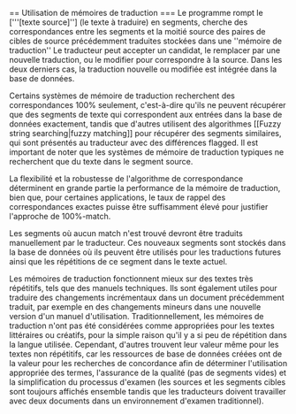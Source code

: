 == Utilisation de mémoires de traduction === Le programme rompt le ['''[texte source]''] (le texte à traduire) en segments, cherche des correspondances entre les segments et la moitié source des paires de cibles de source précédemment traduites stockées dans une ''mémoire de traduction'' Le traducteur peut accepter un candidat, le remplacer par une nouvelle traduction, ou le modifier pour correspondre à la source. Dans les deux derniers cas, la traduction nouvelle ou modifiée est intégrée dans la base de données.

Certains systèmes de mémoire de traduction recherchent des correspondances 100% seulement, c'est-à-dire qu'ils ne peuvent récupérer que des segments de texte qui correspondent aux entrées dans la base de données exactement, tandis que d'autres utilisent des algorithmes [[Fuzzy string searching|fuzzy matching]] pour récupérer des segments similaires, qui sont présentés au traducteur avec des différences flagged. Il est important de noter que les systèmes de mémoire de traduction typiques ne recherchent que du texte dans le segment source.

La flexibilité et la robustesse de l'algorithme de correspondance déterminent en grande partie la performance de la mémoire de traduction, bien que, pour certaines applications, le taux de rappel des correspondances exactes puisse être suffisamment élevé pour justifier l'approche de 100%-match.

Les segments où aucun match n'est trouvé devront être traduits manuellement par le traducteur. Ces nouveaux segments sont stockés dans la base de données où ils peuvent être utilisés pour les traductions futures ainsi que les répétitions de ce segment dans le texte actuel.

Les mémoires de traduction fonctionnent mieux sur des textes très répétitifs, tels que des manuels techniques. Ils sont également utiles pour traduire des changements incrémentaux dans un document précédemment traduit, par exemple en des changements mineurs dans une nouvelle version d'un manuel d'utilisation. Traditionnellement, les mémoires de traduction n'ont pas été considérées comme appropriées pour les textes littéraires ou créatifs, pour la simple raison qu'il y a si peu de répétition dans la langue utilisée. Cependant, d'autres trouvent leur valeur même pour les textes non répétitifs, car les ressources de base de données créées ont de la valeur pour les recherches de concordance afin de déterminer l'utilisation appropriée des termes, l'assurance de la qualité (pas de segments vides) et la simplification du processus d'examen (les sources et les segments cibles sont toujours affichés ensemble tandis que les traducteurs doivent travailler avec deux documents dans un environnement d'examen traditionnel).